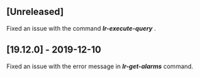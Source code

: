 ## [Unreleased]
Fixed an issue with the command ***lr-execute-query*** .

## [19.12.0] - 2019-12-10
Fixed an issue with the error message in ***lr-get-alarms*** command.
